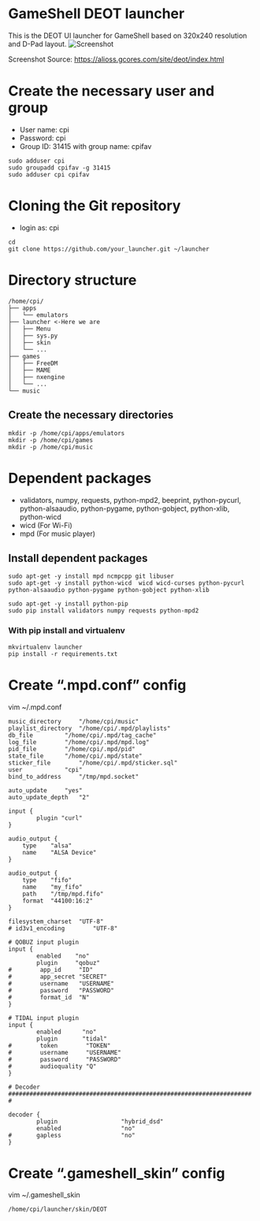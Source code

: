 # GameShell DEOT launcher
This is the DEOT UI launcher for GameShell based on 320x240 resolution and D-Pad layout.
![Screenshot](https://raw.githubusercontent.com/hi80482/launcher_deot/master/.screenshot.png)

Screenshot Source: https://alioss.gcores.com/site/deot/index.html

# Create the necessary user and group
* User name: cpi
* Password: cpi
* Group ID: 31415 with group name: cpifav

```
sudo adduser cpi  
sudo groupadd cpifav -g 31415  
sudo adduser cpi cpifav  
```

# Cloning the Git repository
* login as: cpi

```
cd
git clone https://github.com/your_launcher.git ~/launcher
```

# Directory structure
```
/home/cpi/
├── apps
│   └── emulators
├── launcher <-Here we are
│   ├── Menu
│   ├── sys.py
│   ├── skin
│   └── ...
├── games
│   ├── FreeDM
│   ├── MAME
│   ├── nxengine
│   └── ...
└── music
```
## Create the necessary directories
```
mkdir -p /home/cpi/apps/emulators  
mkdir -p /home/cpi/games  
mkdir -p /home/cpi/music  
```

# Dependent packages
* validators, numpy, requests, python-mpd2, beeprint, python-pycurl, python-alsaaudio, python-pygame, python-gobject, python-xlib, python-wicd
* wicd (For Wi-Fi)
* mpd (For music player)

## Install dependent packages
```
sudo apt-get -y install mpd ncmpcpp git libuser
sudo apt-get -y install python-wicd  wicd wicd-curses python-pycurl python-alsaaudio python-pygame python-gobject python-xlib   

sudo apt-get -y install python-pip   
sudo pip install validators numpy requests python-mpd2
```

### With pip install and virtualenv

```
mkvirtualenv launcher
pip install -r requirements.txt
```

# Create “.mpd.conf” config

vim ~/.mpd.conf

```
music_directory		"/home/cpi/music"
playlist_directory	"/home/cpi/.mpd/playlists"
db_file			"/home/cpi/.mpd/tag_cache"
log_file		"/home/cpi/.mpd/mpd.log"
pid_file		"/home/cpi/.mpd/pid"
state_file		"/home/cpi/.mpd/state"
sticker_file		"/home/cpi/.mpd/sticker.sql"
user			"cpi"
bind_to_address		"/tmp/mpd.socket"

auto_update		"yes"
auto_update_depth	"2"

input {
        plugin "curl"
}

audio_output {
	type	"alsa"
	name	"ALSA Device"
}

audio_output {
	type	"fifo"
	name	"my_fifo"
	path	"/tmp/mpd.fifo"
	format	"44100:16:2"
}

filesystem_charset	"UTF-8"
# id3v1_encoding		"UTF-8"

# QOBUZ input plugin
input {
        enabled    "no"
        plugin     "qobuz"
#        app_id     "ID"
#        app_secret "SECRET"
#        username   "USERNAME"
#        password   "PASSWORD"
#        format_id  "N"
}

# TIDAL input plugin
input {
        enabled      "no"
        plugin       "tidal"
#        token        "TOKEN"
#        username     "USERNAME"
#        password     "PASSWORD"
#        audioquality "Q"
}

# Decoder #####################################################################
#

decoder {
        plugin                  "hybrid_dsd"
        enabled                 "no"
#       gapless                 "no"
}
```

# Create “.gameshell_skin” config

vim ~/.gameshell_skin

```
/home/cpi/launcher/skin/DEOT
```
